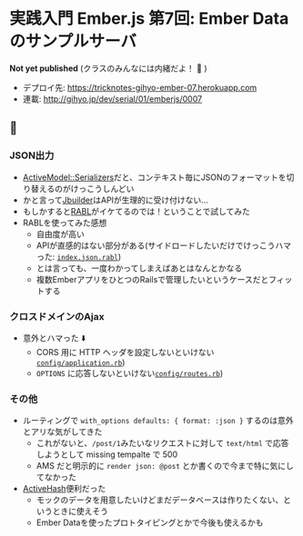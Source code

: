 # 実践入門 Ember.js 第7回: Ember Data のサンプルサーバ

**Not yet published**
(クラスのみんなには内緒だよ！ :speak_no_evil: )

* デプロイ先: https://tricknotes-gihyo-ember-07.herokuapp.com
* 連載: http://gihyo.jp/dev/serial/01/emberjs/0007

## :memo:

### JSON出力

* [ActiveModel::Serializers][]だと、コンテキスト毎にJSONのフォーマットを切り替えるのがけっこうしんどい
* かと言って[Jbuilder][]はAPIが生理的に受け付けない…
* もしかすると[RABL][]がイケてるのでは！ということで試してみた
* RABLを使ってみた感想
  * 自由度が高い
  * APIが直感的はない部分がある(サイドロードしたいだけでけっこうハマった: [`index.json.rabl`](https://github.com/tricknotes/gihyo-ember.js-07/blob/master/app/views/v1/posts/index.json.rabl))
  * とは言っても、一度わかってしまえばあとはなんとかなる
  * 複数EmberアプリをひとつのRailsで管理したいというケースだとフィットする

### クロスドメインのAjax

* 意外とハマった :arrow_down:
  * CORS 用に HTTP ヘッダを設定しないといけない[`config/application.rb`](https://github.com/tricknotes/gihyo-ember.js-07/blob/master/config/application.rb))
  * `OPTIONS` に応答しないといけない[`config/routes.rb`](https://github.com/tricknotes/gihyo-ember.js-07/blob/master/config/routes.rb))

### その他

* ルーティングで `with_options defaults: { format: :json }` するのは意外とアリな気がしてきた
  * これがないと、`/post/1`みたいなリクエストに対して `text/html` で応答しようとして missing tempalte で 500
  * AMS だと明示的に `render json: @post` とか書くので今まで特に気にしてなかった
* [ActiveHash][]便利だった
  * モックのデータを用意したいけどまだデータベースは作りたくない、というときに使えそう
  * Ember Dataを使ったプロトタイピングとかで今後も使えるかも

[ActiveModel::Serializers]: https://github.com/rails-api/active_model_serializers
[Jbuilder]: https://github.com/rails/jbuilder
[RABL]: https://github.com/nesquena/rabl
[ActiveHash]: https://github.com/zilkey/active_hash
